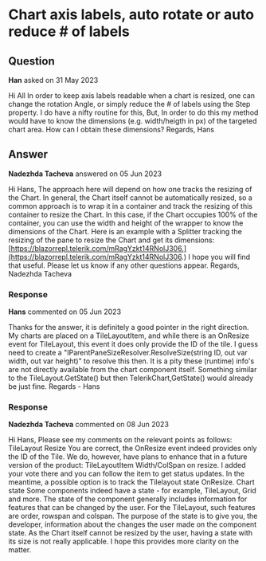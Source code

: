 # Chart axis labels, auto rotate or auto reduce # of labels

## Question

**Han** asked on 31 May 2023

Hi All In order to keep axis labels readable when a chart is resized, one can change the rotation Angle, or simply reduce the # of labels using the Step property. I do have a nifty routine for this, But, In order to do this my method would have to know the dimensions (e.g. width/heigth in px) of the targeted chart area. How can I obtain these dimensions? Regards, Hans

## Answer

**Nadezhda Tacheva** answered on 05 Jun 2023

Hi Hans, The approach here will depend on how one tracks the resizing of the Chart. In general, the Chart itself cannot be automatically resized, so a common approach is to wrap it in a container and track the resizing of this container to resize the Chart. In this case, if the Chart occupies 100% of the container, you can use the width and height of the wrapper to know the dimensions of the Chart. Here is an example with a Splitter tracking the resizing of the pane to resize the Chart and get its dimensions: [https://blazorrepl.telerik.com/mRagYzkt14RNolJ306.](https://blazorrepl.telerik.com/mRagYzkt14RNolJ306.) I hope you will find that useful. Please let us know if any other questions appear. Regards, Nadezhda Tacheva

### Response

**Hans** commented on 05 Jun 2023

Thanks for the answer, it is definitely a good pointer in the right direction. My charts are placed on a TileLayoutItem, and while there is an OnResize event for TileLayout, this event it does only provide the ID of the tile. I guess need to create a "IParentPaneSizeResolver.ResolveSize(string ID, out var width, out var height)" to resolve this then. It is a pity these (runtime) info's are not directly available from the chart component itself. Something similar to the TileLayout.GetState() but then TelerikChart,GetState() would already be just fine. Regards - Hans

### Response

**Nadezhda Tacheva** commented on 08 Jun 2023

Hi Hans, Please see my comments on the relevant points as follows: TileLayout Resize You are correct, the OnResize event indeed provides only the ID of the Tile. We do, however, have plans to enhance that in a future version of the product: TileLayoutItem Width/ColSpan on resize. I added your vote there and you can follow the item to get status updates. In the meantime, a possible option is to track the Tilelayout state OnResize. Chart state Some components indeed have a state - for example, TileLayout, Grid and more. The state of the component generally includes information for features that can be changed by the user. For the TileLayout, such features are order, rowspan and colspan. The purpose of the state is to give you, the developer, information about the changes the user made on the component state. As the Chart itself cannot be resized by the user, having a state with its size is not really applicable. I hope this provides more clarity on the matter.
